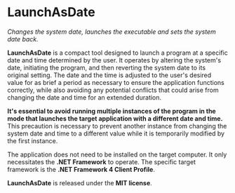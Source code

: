 # LaunchAsDate
*Changes the system date, launches the executable and sets the system date
back.*

**LaunchAsDate** is a compact tool designed to launch a program at a specific
date and time determined by the user. It operates by altering the system's date,
initiating the program, and then reverting the system date to its original
setting. The date and the time is adjusted to the user's desired value for as
brief a period as necessary to ensure the application functions correctly, while
also avoiding any potential conflicts that could arise from changing the date
and time for an extended duration.

**It's essential to avoid running multiple instances of the program in the mode
that launches the target application with a different date and time.** This
precaution is necessary to prevent another instance from changing the system
date and time to a different value while it is temporarily modified by the first
instance.

The application does not need to be installed on the target computer. It only
necessitates the **.NET Framework** to operate. The specific target framework is
the **.NET Framework 4 Client Profile**.

**LaunchAsDate** is released under the **MIT license**.
